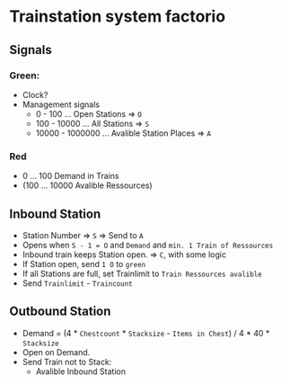 # Trainstation system factorio

## Signals

### Green:
- Clock?
- Management signals
    - 0 - 100 ... Open Stations => `O`
    - 100 - 10000 ... All Stations => `S`
    - 10000 - 1000000 ... Avalible Station Places => `A`

### Red
- 0 ... 100 Demand in Trains
- (100 ... 10000 Avalible Ressources)


## Inbound Station
- Station Number => `S` => Send to `A`
- Opens when `S - 1 = O` and `Demand` and `min. 1 Train of Ressources`
- Inbound train keeps Station open. => `C`, with some logic
- If Station open, send `1 O` to `green`
- If all Stations are full, set Trainlimit to `Train Ressources avalible`
- Send `Trainlimit` - `Traincount` 


## Outbound Station
- Demand = (4 * `Chestcount` * `Stacksize` - `Items in Chest`) / 4 * 40 * `Stacksize`
- Open on Demand. 
- Send Train not to Stack:
    - Avalible Inbound Station